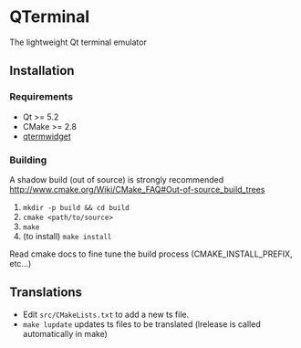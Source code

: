 # QTerminal

The lightweight Qt terminal emulator

## Installation

### Requirements

* Qt >= 5.2
* CMake >= 2.8
* [qtermwidget](https://github.com/lxde/qtermwidget)


### Building

A shadow build (out of source) is strongly recommended
http://www.cmake.org/Wiki/CMake_FAQ#Out-of-source_build_trees

1. `mkdir -p build && cd build`
2. `cmake <path/to/source>`
3. `make`
4. (to install) `make install`

Read cmake docs to fine tune the build process (CMAKE_INSTALL_PREFIX, etc...)

## Translations

* Edit `src/CMakeLists.txt` to add a new ts file.
* `make lupdate` updates ts files to be translated (lrelease is called automatically in make)
